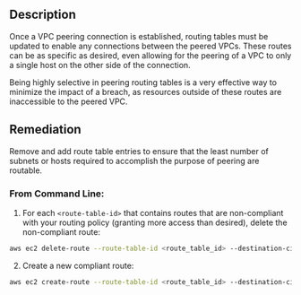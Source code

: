 ## Description

Once a VPC peering connection is established, routing tables must be updated to enable any connections between the peered VPCs. These routes can be as specific as desired, even allowing for the peering of a VPC to only a single host on the other side of the connection.

Being highly selective in peering routing tables is a very effective way to minimize the impact of a breach, as resources outside of these routes are inaccessible to the peered VPC.

## Remediation

Remove and add route table entries to ensure that the least number of subnets or hosts required to accomplish the purpose of peering are routable.

### From Command Line:

1. For each `<route-table-id>` that contains routes that are non-compliant with your routing policy (granting more access than desired), delete the non-compliant route:

```bash
aws ec2 delete-route --route-table-id <route_table_id> --destination-cidrblock <non_compliant_destination_CIDR>
```

2. Create a new compliant route:

```bash
aws ec2 create-route --route-table-id <route_table_id> --destination-cidrblock <compliant_destination_CIDR> --vpc-peering-connection-id <peering_connection_id>
```
